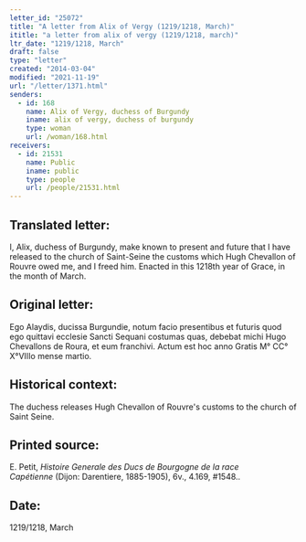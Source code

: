 ```yaml
---
letter_id: "25072"
title: "A letter from Alix of Vergy (1219/1218, March)"
ititle: "a letter from alix of vergy (1219/1218, march)"
ltr_date: "1219/1218, March"
draft: false
type: "letter"
created: "2014-03-04"
modified: "2021-11-19"
url: "/letter/1371.html"
senders:
  - id: 168
    name: Alix of Vergy, duchess of Burgundy
    iname: alix of vergy, duchess of burgundy
    type: woman
    url: /woman/168.html
receivers:
  - id: 21531
    name: Public
    iname: public
    type: people
    url: /people/21531.html
---
```

<h2> Translated letter:</h2>I, Alix, duchess of Burgundy, make known to present and future that I have released to the church of Saint-Seine the customs which Hugh Chevallon of Rouvre owed me, and I freed him.  Enacted in this 1218th year of Grace, in the month of March.
<h2 class="mt-4"> Original letter:</h2>Ego Alaydis, ducissa Burgundie, notum facio presentibus et futuris quod ego quittavi ecclesie Sancti Sequani costumas quas, debebat michi Hugo Chevallons de Roura, et eum franchivi. Actum est hoc anno Gratis M° CC° X°VIIIo mense martio.
<h2 class="mt-4"> Historical context:</h2>The duchess releases Hugh Chevallon of Rouvre's customs to the church of Saint Seine.
<h2 class="mt-4"> Printed source:</h2><p>E. Petit,&nbsp;<em>Histoire Generale des Ducs de Bourgogne</em>&nbsp;<i>de la race Capétienne&nbsp;</i>(Dijon: Darentiere, 1885-1905), 6v., 4.169, #1548..</p><h2 class="mt-4"> Date:</h2>1219/1218, March